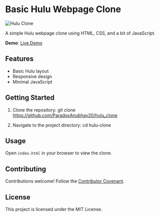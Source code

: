 # Basic Hulu Webpage Clone

![Hulu Clone](https://github.com/ParadoxAnubhav20/hulu_clone/releases/download/screenshot/Screenshot.2023-09-15.094831.png)

A simple Hulu webpage clone using HTML, CSS, and a bit of JavaScript.

**Demo**: [Live Demo](https://hulufrontendclone.netlify.app/)

## Features

- Basic Hulu layout
- Responsive design
- Minimal JavaScript

## Getting Started

1. Clone the repository:
git clone https://github.com/ParadoxAnubhav20/hulu_clone

2. Navigate to the project directory:
cd hulu-clone


## Usage

Open `index.html` in your browser to view the clone.

## Contributing

Contributions welcome! Follow the [Contributor Covenant](CONTRIBUTING.md).

## License

This project is licensed under the MIT License.

